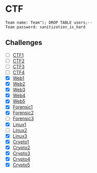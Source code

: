 # CTF
```
Team name: Team"); DROP TABLE users;--
Team password: sanitization_is_hard
```

## Challenges

- [ ] [CTF1](ctf1/README.md)
- [ ] [CTF2](ctf2/README.md)
- [ ] [CTF3](ctf3/README.md)
- [ ] [CTF4](ctf4/README.md)
- [x] [Web1](web1/README.md)
- [x] [Web2](web2/README.md)
- [x] [Web3](web3/README.md)
- [x] [Web4](web4/README.md)
- [x] [Web5](web5/README.md)
- [x] [Forensic1](forensic1/README.md)
- [x] [Forensic2](forensic2/README.md)
- [ ] [Forensic3](forensic3/README.md)
- [x] [Linux1](linux1/README.md)
- [ ] [Linux2](linux2/README.md)
- [x] [Linux3](linux3/README.md)
- [x] [Crypto1](crypto1/README.md)
- [x] [Crypto2](crypto2/README.md)
- [x] [Crypto3](crypto3/README.md)
- [x] [Crypto4](crypto4/README.md)
- [x] [Crypto5](crypto5/README.md)
